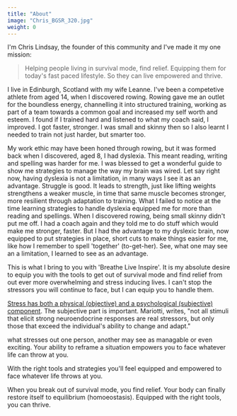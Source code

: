 ```yaml
---
title: "About"
image: "Chris_BGSR_320.jpg"
weight: 0
---
```


I'm Chris Lindsay, the founder of this community and I've made it my one mission:  

> Helping people living in survival mode, find relief. Equipping them for today's fast paced lifestyle. So they can live empowered and thrive.


I live in Edinburgh, Scotland with my wife Leanne. I've been a competetive athlete from aged 14, when I discovered rowing.  Rowing gave me an outlet for the boundless energy, channelling it into structured training, working as part of a team towards a common goal and increased my self worth and esteem. I found if I trained hard and listened to what my coach said, I improved. I got faster, stronger. I was small and skinny then so I also learnt I needed to train not just harder, but smarter too.


My work ethic may have been honed through rowing, but it was formed back when I discovered, aged 8, I had dyslexia. This meant reading, writing and spelling was harder for me. I was blessed to get a wonderful guide to show me strategies to manage the way my brain was wired. Let say right now, having dyslexia is not a limitation, in many ways I see it as an advantage. Struggle is good. It leads to strength, just like lifting weights strengthens a weaker muscle, in time that same muscle becomes stronger, more resilient through adaptation to training. What I failed to notice at the time learning strategies to handle dyslexia equipped me for more than reading and spellings. When I discovered rowing, being small skinny didn't put me off. I had a coach again and they told me to do stuff which would make me stronger, faster. But I had the advantage to my dyslexic brain, now equipped to put strategies in place, short cuts to make things easier for me, like how I remember to spell 'together' (to-get-her). See, what one may see an a limitation, I learned to see as an advantage.


This is what I bring to you with 'Breathe Live Inspire'. It is my absolute desire to equip you with the tools to get out of survival mode and find relief from out ever more overwhelming and stress inducing lives. I can't stop the stressors you will continue to face, but I can equip you to handle them. 


[Stress has both a physical (objective) and a psychological (subjective) component](https://www.ncbi.nlm.nih.gov/pmc/articles/PMC5137920/ "The effects of chronic stress on health"). The subjective part is important. Mariotti, writes, "not all stimuli that elicit strong neuroendocrine responses are real stressors, but only those that exceed the individual's ability to change and adapt." 



what stresses out one person, another may see as managable or even exciting. Your ability to reframe a situation empowers you to face whatever life can throw at you. 



With the right tools and strategies you'll feel equipped and empowered to face whatever life throws at you. 



When you break out of survival mode, you find relief. Your body can finally restore itself to equilibrium (homoeostasis). Equipped with the right tools, you can thrive.
